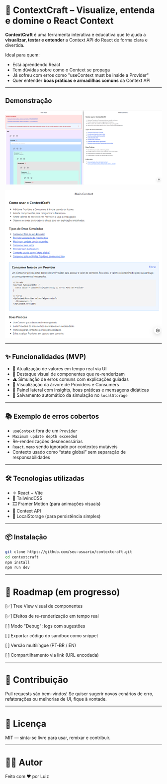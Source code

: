 # 🧠 ContextCraft – Visualize, entenda e domine o React Context

**ContextCraft** é uma ferramenta interativa e educativa que te ajuda a **visualizar, testar e entender** a Context API do React de forma clara e divertida.

Ideal para quem:
- Está aprendendo React
- Tem dúvidas sobre como o Context se propaga
- Já sofreu com erros como "useContext must be inside a Provider"
- Quer entender **boas práticas e armadilhas comuns** da Context API

---

## Demonstração
![Visualização da árvore de contexto](docs/arvore_componentes.png)

![Explicação de erros](docs/explicacao_de_erro.png)

---

## ✨ Funcionalidades (MVP)

- 🔁 Atualização de valores em tempo real via UI
- 🎯 Destaque visual de componentes que re-renderizam
- ⚠️ Simulação de erros comuns com explicações guiadas
- 🧩 Visualização da árvore de Providers e Consumers
- 💬 Painel lateral com insights, boas práticas e mensagens didáticas
- 💾 Salvamento automático da simulação no `localStorage`

---

## 📚 Exemplo de erros cobertos

- `useContext` fora de um `Provider`
- `Maximum update depth exceeded`
- Re-renderizações desnecessárias
- `React.memo` sendo ignorado por contextos mutáveis
- Contexto usado como “state global” sem separação de responsabilidades

---

## 🛠️ Tecnologias utilizadas

- ⚛️ React + Vite
- 🎨 TailwindCSS
- 🎞️ Framer Motion (para animações visuais)
- 🧪 Context API
- 💾 LocalStorage (para persistência simples)

---

## 📦 Instalação

```bash
git clone https://github.com/seu-usuario/contextcraft.git
cd contextcraft
npm install
npm run dev
```

---

# 📌 Roadmap (em progresso)

[✅] Tree View visual de componentes

[✅] Efeitos de re-renderização em tempo real

[ ] Modo "Debug": logs com sugestões

[ ] Exportar código do sandbox como snippet

[ ] Versão multilíngue (PT-BR / EN)

[ ] Compartilhamento via link (URL encodada)

---

# 🤝 Contribuição

Pull requests são bem-vindos! Se quiser sugerir novos cenários de erro, refatorações ou melhorias de UI, fique à vontade.


---

# 🧠 Licença

MIT — sinta-se livre para usar, remixar e contribuir.


---

# 👨‍💻 Autor

Feito com ❤️ por Luiz
